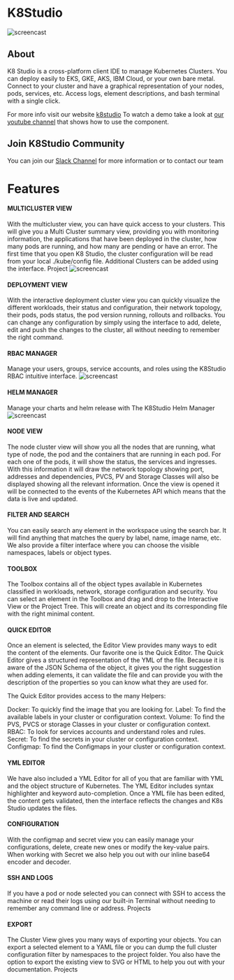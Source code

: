 

# K8Studio
![screencast](https://github.com/guiqui/k8Studio/blob/master/Landing.png)
## About
K8 Studio is a cross-platform client IDE to manage Kubernetes Clusters.
You can deploy easily to EKS, GKE, AKS, IBM Cloud, or your own bare metal. Connect to your cluster and have a graphical representation of your nodes, pods, services, etc. Access logs, element descriptions, and bash terminal with a single click.

For more info visit our website [k8studio](https://k8studio.io)
To watch a demo take a look at [our youtube channel](https://www.youtube.com/channel/UC84bcmR2JVP8MBeLEjXxHIA) that shows how to use the component.


## Join K8Studio Community
You can join our 
[Slack Channel](https://join.slack.com/t/k8studio/shared_invite/enQtNjgxMDU1NzkzMDc0LWM0ZTc3MjU5ZGIzN2MxMDhkOGFjOGNjYmU1YzI3YzRmMjUzNmU5ZjMxZTVlODMwZDY3ODY1NjhlM2NhYjVlODQ) for more information or to contact our team



# Features

#### MULTICLUSTER VIEW
With the multicluster view, you can have quick access to your clusters. This will give you a Multi Cluster summary view, providing you with monitoring information, the applications that have been deployed in the cluster, how many pods are running, and how many are pending or have an error. The first time that you open K8 Studio, the cluster configuration will be read from your local ./kube/config file. Additional Clusters can be added using the interface.
Project
![screencast](https://github.com/guiqui/k8Studio/blob/master/ClusterView.jpg)
#### DEPLOYMENT VIEW
With the interactive deployment cluster view you can quickly visualize the different workloads, their status and configuration, their network topology, their pods, pods status, the pod version running, rollouts and rollbacks. You can change any configuration by simply using the interface to add, delete, edit and push the changes to the cluster, all without needing to remember the right command.

#### RBAC MANAGER
Manage your users, groups, service accounts, and roles using the K8Studio RBAC intuitive interface.
![screencast](https://github.com/guiqui/k8Studio/blob/master/Rbac.png)

#### HELM MANAGER
Manage your charts and helm release with The K8Studio Helm Manager
![screencast](https://github.com/guiqui/k8Studio/blob/master/Helm.png)

#### NODE VIEW
The node cluster view will show you all the nodes that are running, what type of node, the pod and the containers that are running in each pod. For each one of the pods, it will show the status, the services and ingresses. With this information it will draw the network topology showing port, addresses and dependencies, PVCS, PV and Storage Classes will also be displayed showing all the relevant information. Once the view is opened it will be connected to the events of the Kubernetes API which means that the data is live and updated.

#### FILTER AND SEARCH
You can easily search any element in the workspace using the search bar. It will find anything that matches the query by label, name, image name, etc. We also provide a filter interface where you can choose the visible namespaces, labels or object types.

#### TOOLBOX
The Toolbox contains all of the object types available in Kubernetes classified in workloads, network, storage configuration and security. You can select an element in the Toolbox and drag and drop to the Interactive View or the Project Tree. This will create an object and its corresponding file with the right minimal content.

#### QUICK EDITOR
Once an element is selected, the Editor View provides many ways to edit the content of the elements. Our favorite one is the Quick Editor. The Quick Editor gives a structured representation of the YML of the file. Because it is aware of the JSON Schema of the object, it gives you the right suggestion when adding elements, it can validate the file and can provide you with the description of the properties so you can know what they are used for.

The Quick Editor provides access to the many Helpers:

Docker: To quickly find the image that you are looking for.
Label: To find the available labels in your cluster or configuration context.
Volume: To find the PVS, PVCS or storage Classes in your cluster or configuration context.
RBAC: To look for services accounts and understand roles and rules.
Secret: To find the secrets in your cluster or configuration context.
Configmap: To find the Configmaps in your cluster or configuration context.

#### YML EDITOR
We have also included a YML Editor for all of you that are familiar with YML and the object structure of Kubernetes. The YML Editor includes syntax highlighter and keyword auto-completion. Once a YML file has been edited, the content gets validated, then the interface reflects the changes and K8s Studio updates the files.

#### CONFIGURATION
With the configmap and secret view you can easily manage your configurations, delete, create new ones or modify the key-value pairs. When working with Secret we also help you out with our inline base64 encoder and decoder.

#### SSH AND LOGS
If you have a pod or node selected you can connect with SSH to access the machine or read their logs using our built-in Terminal without needing to remember any command line or address.
Projects
#### EXPORT
The Cluster View gives you many ways of exporting your objects. You can export a selected element to a YAML file or you can dump the full cluster configuration filter by namespaces to the project folder. You also have the option to export the existing view to SVG or HTML to help you out with your documentation.
Projects





